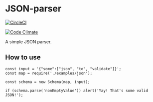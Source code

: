 # JSON-parser

[![CircleCI](https://circleci.com/gh/pvienneau/extensible-parser/tree/develop.svg?style=shield)](https://circleci.com/gh/pvienneau/extensible-parser/tree/develop)

[![Code Climate](https://codeclimate.com/github/pvienneau/JSON-parser/badges/gpa.svg)](https://codeclimate.com/github/pvienneau/JSON-parser)

A simple JSON parser.

## How to use

```
const input = '{"some":["json", "to", "validate"]}';
const map = require('./examples/json');

const schema = new Schema(map, input);

if (schema.parse('nonEmptyValue')) alert('Yay! That's some valid JSON!');
```

